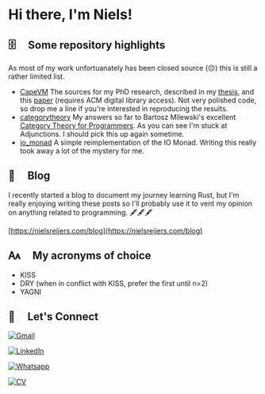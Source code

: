 # Hi there, I'm Niels!

## 🗄 &nbsp;&nbsp;&nbsp; Some repository highlights
As most of my work unfortuanately has been closed source (😔) this is still a rather limited list.
- [CapeVM](https://github.com/nielsreijers/capevm) The sources for my PhD research, described in my [thesis](https://tdr.lib.ntu.edu.tw/handle/123456789/1247), and this [paper](https://dl.acm.org/doi/10.1145/3274783.3274842) (requires ACM digital library access). Not very polished code, so drop me a line if you're interested in reproducing the results.
- [categorytheory](https://github.com/nielsreijers/categorytheory) My answers so far to Bartosz Milewski's excellent [Category Theory for Programmers](https://bartoszmilewski.com/2014/10/28/category-theory-for-programmers-the-preface/). As you can see I'm stuck at Adjunctions. I should pick this up again sometime.
- [io_monad](https://github.com/nielsreijers/io_monad) A simple reimplementation of the IO Monad. Writing this really took away a lot of the mystery for me.

## 📝 &nbsp;&nbsp;&nbsp; Blog
I recently started a blog to document my journey learning Rust, but I'm really enjoying writing these posts so I'll probably use it to vent my opinion on anything related to programming. 🖋️🖋️🖋️

[https://nielsreijers.com/blog](https://nielsreijers.com/blog)


## 🗛 &nbsp;&nbsp;&nbsp; My acronyms of choice
- KISS
- DRY (when in conflict with KISS, prefer the first until n>2)
- YAGNI

## 🤝 &nbsp;&nbsp;&nbsp; Let's Connect

[![Gmail](https://img.shields.io/badge/nielsreijers%40gmail.com-gmail?style=flat&logo=gmail&logoColor=white&labelColor=%23BB001B&color=grey)](mailto:nielsreijers@gmail.com)

[![LinkedIn](https://img.shields.io/badge/niels--reijers--4609602-linkedin?style=flat&logo=linkedin&logoColor=white&labelColor=%230077B5&color=grey)](https://www.linkedin.com/in/niels-reijers-4609602)

[![Whatsapp](https://img.shields.io/badge/%2B886--975--140--428-whatsapp?style=flat&logo=whatsapp&logoColor=white&labelColor=%2325D366&color=grey)](https://wa.me/886975140428)

[![CV](https://img.shields.io/badge/My_CV-cv?style=flat&logo=read.cv&logoColor=black&labelColor=white&color=grey)](https://nielsreijers.com/cv)


<!--
**nielsreijers/nielsreijers** is a ✨ _special_ ✨ repository because its `README.md` (this file) appears on your GitHub profile.

Here are some ideas to get you started:

- 🔭 I’m currently working on ...
- 🌱 I’m currently learning ...
- 👯 I’m looking to collaborate on ...
- 🤔 I’m looking for help with ...
- 💬 Ask me about ...
- 📫 How to reach me: ...
- 😄 Pronouns: ...
- ⚡ Fun fact: ...
-->
